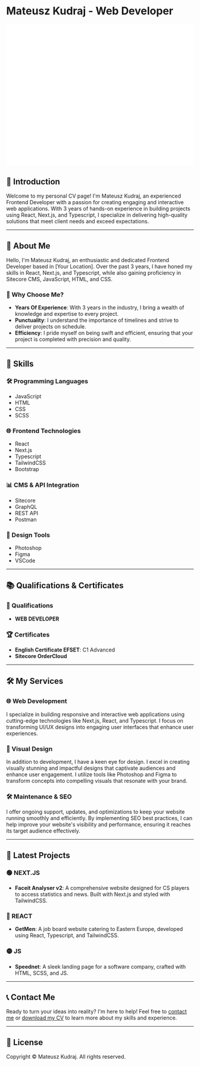 # Mateusz Kudraj - Web Developer

![Logo](https://github.com/totylkopierdola/mkudraj-portfolio/blob/master/public/LOGOlight.png)

## 🌟 Introduction

Welcome to my personal CV page! I'm Mateusz Kudraj, an experienced Frontend Developer with a passion for creating engaging and interactive web applications. With 3 years of hands-on experience in building projects using React, Next.js, and Typescript, I specialize in delivering high-quality solutions that meet client needs and exceed expectations.

---

## 📝 About Me

Hello, I'm Mateusz Kudraj, an enthusiastic and dedicated Frontend Developer based in [Your Location]. Over the past 3 years, I have honed my skills in React, Next.js, and Typescript, while also gaining proficiency in Sitecore CMS, JavaScript, HTML, and CSS.

### 🚀 Why Choose Me?

- **Years Of Experience**: With 3 years in the industry, I bring a wealth of knowledge and expertise to every project.
- **Punctuality**: I understand the importance of timelines and strive to deliver projects on schedule.
- **Efficiency**: I pride myself on being swift and efficient, ensuring that your project is completed with precision and quality.

---

## 💼 Skills

### 🛠️ Programming Languages

- JavaScript
- HTML
- CSS
- SCSS

### 🌐 Frontend Technologies

- React
- Next.js
- Typescript
- TailwindCSS
- Bootstrap

### 📊 CMS & API Integration

- Sitecore
- GraphQL
- REST API
- Postman

### 🎨 Design Tools

- Photoshop
- Figma
- VSCode

---

## 📚 Qualifications & Certificates

### 📜 Qualifications

- **WEB DEVELOPER**

### 🏆 Certificates

- **English Certificate EFSET**: C1 Advanced
- **Sitecore OrderCloud**

---

## 🛠️ My Services

### 🌐 Web Development

I specialize in building responsive and interactive web applications using cutting-edge technologies like Next.js, React, and Typescript. I focus on transforming UI/UX designs into engaging user interfaces that enhance user experiences.

### 🎨 Visual Design

In addition to development, I have a keen eye for design. I excel in creating visually stunning and impactful designs that captivate audiences and enhance user engagement. I utilize tools like Photoshop and Figma to transform concepts into compelling visuals that resonate with your brand.

### 🛠️ Maintenance & SEO

I offer ongoing support, updates, and optimizations to keep your website running smoothly and efficiently. By implementing SEO best practices, I can help improve your website's visibility and performance, ensuring it reaches its target audience effectively.

---

## 🚀 Latest Projects

### 🟢 NEXT.JS

- **Faceit Analyser v2**: A comprehensive website designed for CS players to access statistics and news. Built with Next.js and styled with TailwindCSS.

### 🔵 REACT

- **GetMen**: A job board website catering to Eastern Europe, developed using React, Typescript, and TailwindCSS.

### 🟡 JS

- **Speednet**: A sleek landing page for a software company, crafted with HTML, SCSS, and JS.

---

## 📞 Contact Me

Ready to turn your ideas into reality? I'm here to help! Feel free to [contact me](#) or [download my CV](#) to learn more about my skills and experience.

---

## 📄 License

Copyright © Mateusz Kudraj. All rights reserved.
